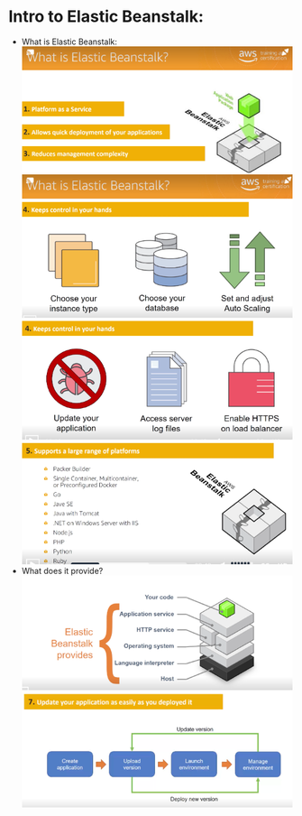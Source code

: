 # Intro to Elastic Beanstalk:
- What is Elastic Beanstalk:
![elastic beanstlk](./assets/el1.png)        
![elastic beanstlk](./assets/el2.png)        
![elastic beanstlk](./assets/el2-2.png)        
![elastic beanstlk](./assets/el3.png)        
- What does it provide?
![provide?](./assets/el4.png)      
![easy update/deploy](./assets/el5.png)